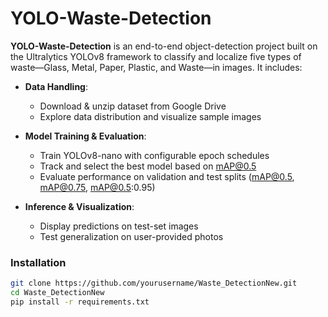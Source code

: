 # YOLO-Waste-Detection

**YOLO-Waste-Detection** is an end-to-end object-detection project built on the Ultralytics YOLOv8 framework to classify and localize five types of waste—Glass, Metal, Paper, Plastic, and Waste—in images. It includes:

- **Data Handling**:  
  - Download & unzip dataset from Google Drive  
  - Explore data distribution and visualize sample images  

- **Model Training & Evaluation**:  
  - Train YOLOv8-nano with configurable epoch schedules  
  - Track and select the best model based on mAP@0.5  
  - Evaluate performance on validation and test splits (mAP@0.5, mAP@0.75, mAP@0.5:0.95)

- **Inference & Visualization**:  
  - Display predictions on test-set images  
  - Test generalization on user-provided photos  

### Installation

```bash
git clone https://github.com/yourusername/Waste_DetectionNew.git
cd Waste_DetectionNew
pip install -r requirements.txt
